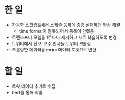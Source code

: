 # 한 일
- 자동화 스크립트에서 스케쥴 등록에 종종 실패하던 현상 해결
    - time format이 잘못되어서 등록이 안됐음
- 트랜스포머 모델을 1주마다 제거하고 새로 학습하도록 변경
- 트위터에서 진보, 보수 인사들 트위터 크롤링
- 크롤링한 데이터들 mrpc 데이터 포맷으로 변환

# 할 일
- 트윗 데이터 추가로 수집
- bert를 통해 학습
